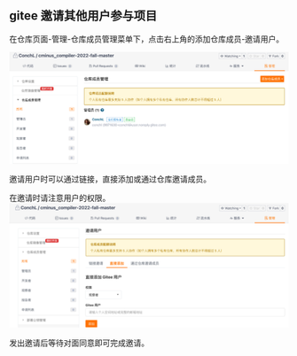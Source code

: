 ## gitee 邀请其他用户参与项目

在仓库页面-管理-仓库成员管理菜单下，点击右上角的添加仓库成员-邀请用户。

![invitation-1](./common/figs/invitation-1.png)

邀请用户时可以通过链接，直接添加或通过仓库邀请成员。

在邀请时请注意用户的权限。
![invitation-2](./common/figs/invitation-2.png)

发出邀请后等待对面同意即可完成邀请。